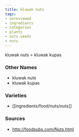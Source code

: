 ```yaml
---
title: kluwak nuts
tags:
- unreviewed
- ingredients
- categories
- plants
- nuts-seeds
- nuts
---
```

kluwak nuts = kluwak kupas

### Other Names

* kluwak nuts
* kluwak kupas

### Varieties

* [[ingredients/food/nuts/nuts]]

### Sources
* http://foodsubs.com/Nuts.html
